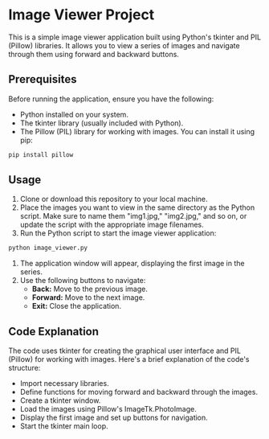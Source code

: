 # Image Viewer Project

This is a simple image viewer application built using Python's tkinter and PIL (Pillow) libraries. It allows you to view a series of images and navigate through them using forward and backward buttons.

## Prerequisites

Before running the application, ensure you have the following:

- Python installed on your system.
- The tkinter library (usually included with Python).
- The Pillow (PIL) library for working with images. You can install it using pip:

```bash
pip install pillow
```

## Usage

1. Clone or download this repository to your local machine.
2. Place the images you want to view in the same directory as the Python script. Make sure to name them "img1.jpg," "img2.jpg," and so on, or update the script with the appropriate image filenames.
3. Run the Python script to start the image viewer application:

```bash
python image_viewer.py
```

1. The application window will appear, displaying the first image in the series.
2. Use the following buttons to navigate:
   - **Back:** Move to the previous image.
   - **Forward:** Move to the next image.
   - **Exit:** Close the application.
   
## Code Explanation

The code uses tkinter for creating the graphical user interface and PIL (Pillow) for working with images. Here's a brief explanation of the code's structure:

- Import necessary libraries.
- Define functions for moving forward and backward through the images.
- Create a tkinter window.
- Load the images using Pillow's ImageTk.PhotoImage.
- Display the first image and set up buttons for navigation.
- Start the tkinter main loop.

